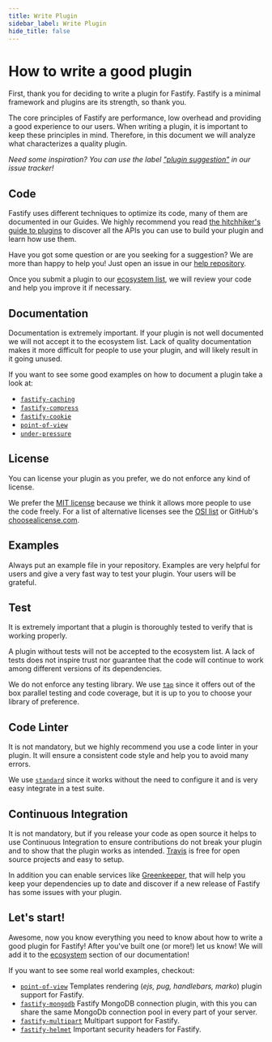 ```yaml
---
title: Write Plugin
sidebar_label: Write Plugin
hide_title: false
---
```


# How to write a good plugin
First, thank you for deciding to write a plugin for Fastify. Fastify is a minimal framework and plugins are its strength, so thank you.

The core principles of Fastify are performance, low overhead and providing a good experience to our users. When writing a plugin, it is important to keep these principles in mind. Therefore, in this document we will analyze what characterizes a quality plugin.

*Need some inspiration? You can use the label ["plugin suggestion"](https://github.com/fastify/fastify/issues?q=is%3Aissue+is%3Aopen+label%3A%22plugin+suggestion%22) in our issue tracker!*

## Code
Fastify uses different techniques to optimize its code, many of them are documented in our Guides. We highly recommend you read [the hitchhiker's guide to plugins](./Plugins-Guide.md) to discover all the APIs you can use to build your plugin and learn how use them.

Have you got some question or are you seeking for a suggestion? We are more than happy to help you! Just open an issue in our [help repository](https://github.com/fastify/help).

Once you submit a plugin to our [ecosystem list](./Ecosystem.md), we will review your code and help you improve it if necessary.

## Documentation
Documentation is extremely important. If your plugin is not well documented we will not accept it to the ecosystem list. Lack of quality documentation makes it more difficult for people to use your plugin, and will likely result in it going unused.

If you want to see some good examples on how to document a plugin take a look at:
- [`fastify-caching`](https://github.com/fastify/fastify-caching)
- [`fastify-compress`](https://github.com/fastify/fastify-compress)
- [`fastify-cookie`](https://github.com/fastify/fastify-cookie)
- [`point-of-view`](https://github.com/fastify/point-of-view)
- [`under-pressure`](https://github.com/fastify/under-pressure)

## License
You can license your plugin as you prefer, we do not enforce any kind of license.

We prefer the [MIT license](https://choosealicense.com/licenses/mit/) because we think it allows more people to use the code freely. For a list of alternative licenses see the [OSI list](https://opensource.org/licenses) or GitHub's [choosealicense.com](https://choosealicense.com/).

## Examples
Always put an example file in your repository. Examples are very helpful for users and give a very fast way to test your plugin. Your users will be grateful.

## Test
It is extremely important that a plugin is thoroughly tested to verify that is working properly.

A plugin without tests will not be accepted to the ecosystem list. A lack of tests does not inspire trust nor guarantee that the code will continue to work among different versions of its dependencies.

We do not enforce any testing library. We use [`tap`](http://www.node-tap.org/) since it offers out of the box parallel testing and code coverage, but it is up to you to choose your library of preference.

## Code Linter
It is not mandatory, but we highly recommend you use a code linter in your plugin. It will ensure a consistent code style and help you to avoid many errors.

We use [`standard`](https://standardjs.com/) since it works without the need to configure it and is very easy integrate in a test suite.

## Continuous Integration
It is not mandatory, but if you release your code as open source it helps to use Continuous Integration to ensure contributions do not break your plugin and to show that the plugin works as intended. [Travis](https://travis-ci.org/) is free for open source projects and easy to setup.

In addition you can enable services like [Greenkeeper](https://greenkeeper.io/), that will help you keep your dependencies up to date and discover if a new release of Fastify has some issues with your plugin.

## Let's start!
Awesome, now you know everything you need to know about how to write a good plugin for Fastify!
After you've built one (or more!) let us know! We will add it to the [ecosystem](https://github.com/fastify/fastify#ecosystem) section of our documentation!

If you want to see some real world examples, checkout:
- [`point-of-view`](https://github.com/fastify/point-of-view)
Templates rendering (*ejs, pug, handlebars, marko*) plugin support for Fastify.
- [`fastify-mongodb`](https://github.com/fastify/fastify-mongodb)
Fastify MongoDB connection plugin, with this you can share the same MongoDb connection pool in every part of your server.
- [`fastify-multipart`](https://github.com/fastify/fastify-multipart)
Multipart support for Fastify.
- [`fastify-helmet`](https://github.com/fastify/fastify-helmet) Important security headers for Fastify.
